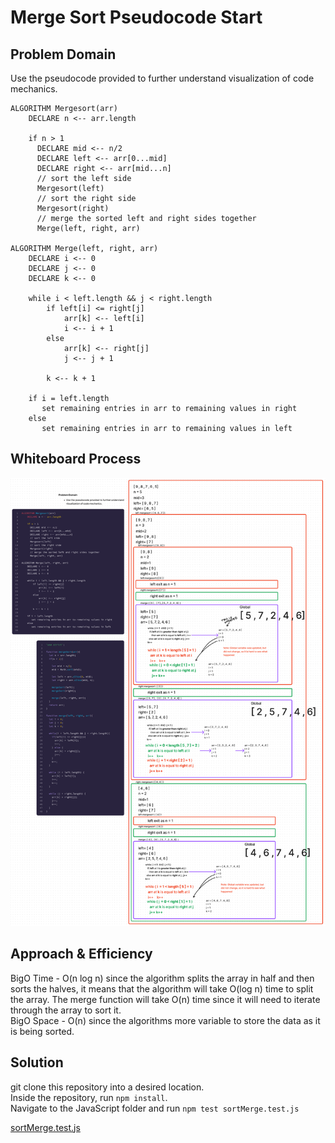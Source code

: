 # Merge Sort Pseudocode Start

## Problem Domain

Use the pseudocode provided to further understand visualization of code mechanics.

```
ALGORITHM Mergesort(arr)
    DECLARE n <-- arr.length

    if n > 1
      DECLARE mid <-- n/2
      DECLARE left <-- arr[0...mid]
      DECLARE right <-- arr[mid...n]
      // sort the left side
      Mergesort(left)
      // sort the right side
      Mergesort(right)
      // merge the sorted left and right sides together
      Merge(left, right, arr)

ALGORITHM Merge(left, right, arr)
    DECLARE i <-- 0
    DECLARE j <-- 0
    DECLARE k <-- 0

    while i < left.length && j < right.length
        if left[i] <= right[j]
            arr[k] <-- left[i]
            i <-- i + 1
        else
            arr[k] <-- right[j]
            j <-- j + 1

        k <-- k + 1

    if i = left.length
       set remaining entries in arr to remaining values in right
    else
       set remaining entries in arr to remaining values in left
```

## Whiteboard Process

![mergeSort](../../../../assets/UML_challenge27.png)

## Approach & Efficiency

BigO Time -  O(n log n) since the algorithm splits the array in half and then sorts the halves, it means that the algorithm will take O(log n) time to split the array. The merge function will take O(n) time since it will need to iterate through the array to sort it.\
BigO Space - O(n) since the algorithms more variable to store the data as it is being sorted.

## Solution

git clone this repository into a desired location.\
Inside the repository, run `npm install`.\
Navigate to the JavaScript folder and run `npm test sortMerge.test.js`

[sortMerge.test.js](./sortMerge.test.js)
